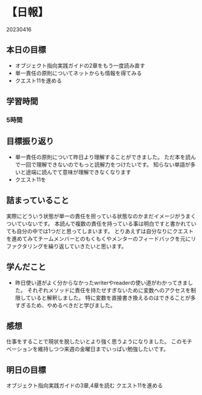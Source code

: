 # 【日報】
20230416
### 
## 本日の目標
- オブジェクト指向実践ガイドの2章をもう一度読み直す
- 単一責任の原則についてネットからも情報を得てみる
- クエスト11を進める

## 学習時間
### 5時間
## 目標振り返り
- 単一責任の原則について昨日より理解することができました。
ただ本を読んで一回で理解できないのでもっと読解力をつけたいです。
知らない単語が多いと途端に読んでて意味が理解できなくなります
- クエスト11を
## 詰まっていること
実際にどういう状態が単一の責任を担っている状態なのかまだイメージがうまくついていないです。
本読んで複数の責任を持っている事は明白ですと書かれていても自分の中では1つだと思ってしまいます。
とりあえずは自分なりにクエストを進めてみてチームメンバーとのもくもくやメンターのフィードバックを元にリファクタリングを繰り返していきたいと思います。
## 学んだこと
- 昨日使い道がよく分からなかったwriterやreaderの使い道がわかってきました。
それぞれメソッドに責任を持たせすぎないために変数へのアクセスを制限していると解釈しました。
特に変数を直接書き換えるのはできることが多すぎるため、やめるべきだと学びました。

## 感想
仕事をすることで現状を脱したいとより強く思うようになりました。
このモチベーションを維持しつつ来週の金曜日までいっぱい勉強したいです。
## 明日の目標
オブジェクト指向実践ガイドの3章,4章を読む
クエスト11を進める